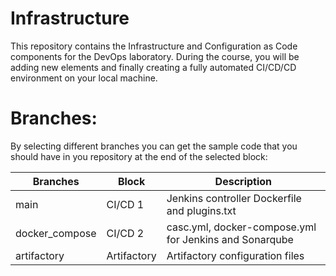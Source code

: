 # Infrastructure
This repository contains the Infrastructure and Configuration as Code components for the DevOps laboratory. During the course, you will be adding new elements and finally creating a fully automated CI/CD/CD environment on your local machine. 

# Branches:
By selecting different branches you can get the sample code that you should have in you repository at the end of the selected block:

|Branches  | Block  | Description  | 
|---|---|---|
| main | CI/CD 1 | Jenkins controller Dockerfile and plugins.txt  |
| docker_compose | CI/CD 2 | casc.yml, docker-compose.yml for Jenkins and Sonarqube |
| artifactory | Artifactory | Artifactory configuration files |
